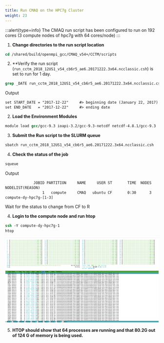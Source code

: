 ```yaml
---
title: Run CMAQ on the HPC7g Cluster
weight: 23
---
```


:::alert{type=info}
The CMAQ run script has been configured to run on 192 cores (3 compute nodes of hpc7g with 64 cores/node)
:::


1. **Change directories to the run script location**

```csh
cd /shared/build/openmpi_gcc/CMAQ_v54+/CCTM/scripts
```

2. **Verify the run script (`run_cctm_2018_12US1_v54_cb6r5_ae6.20171222.3x64.ncclassic.csh`) is set to run for 1 day.

```csh
grep _DATE run_cctm_2018_12US1_v54_cb6r5_ae6.20171222.3x64.ncclassic.csh
```

Output

```
set START_DATE = "2017-12-22"     #> beginning date (January 22, 2017)
set END_DATE   = "2017-12-22"     #> ending date     
```


2. **Load the Environment Modules**

```csh
module load gcc/gcc-9.3 ioapi-3.2/gcc-9.3-netcdf netcdf-4.8.1/gcc-9.3
```

3. **Submit the Run script to the SLURM queue**

```csh
sbatch run_cctm_2018_12US1_v54_cb6r5_ae6.20171222.3x64.ncclassic.csh
```

4. **Check the status of the job**

```csh
squeue
```

Output

```
             JOBID PARTITION     NAME     USER ST       TIME  NODES NODELIST(REASON)
                 1   compute     CMAQ   ubuntu CF       0:30      3 compute-dy-hpc7g-[1-3]
```

Wait for the status to change from CF to R

4. **Login to the compute node and run htop**

```csh
ssh -Y compute-dy-hpc7g-1
htop
```

![ec2-user](/static/images/2-run-cmaq-htop.png)

5. **HTOP should show that 64 processes are running and that 80.2G out of 124 G of memory is being used.**


